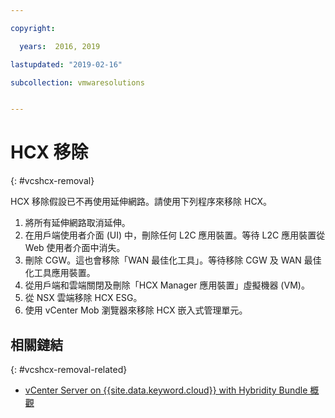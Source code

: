 ```yaml
---

copyright:

  years:  2016, 2019

lastupdated: "2019-02-16"

subcollection: vmwaresolutions


---
```


# HCX 移除
{: #vcshcx-removal}

HCX 移除假設已不再使用延伸網路。請使用下列程序來移除 HCX。

1. 將所有延伸網路取消延伸。
2. 在用戶端使用者介面 (UI) 中，刪除任何 L2C 應用裝置。等待 L2C 應用裝置從 Web 使用者介面中消失。
3. 刪除 CGW。這也會移除「WAN 最佳化工具」。等待移除 CGW 及 WAN 最佳化工具應用裝置。
4. 從用戶端和雲端關閉及刪除「HCX Manager 應用裝置」虛擬機器 (VM)。
5. 從 NSX 雲端移除 HCX ESG。
6. 使用 vCenter Mob 瀏覽器來移除 HCX 嵌入式管理單元。

## 相關鏈結
{: #vcshcx-removal-related}

* [vCenter Server on {{site.data.keyword.cloud}} with Hybridity Bundle 概觀](/docs/services/vmwaresolutions/archiref/vcs?topic=vmware-solutions-vcs-hybridity-intro)   
